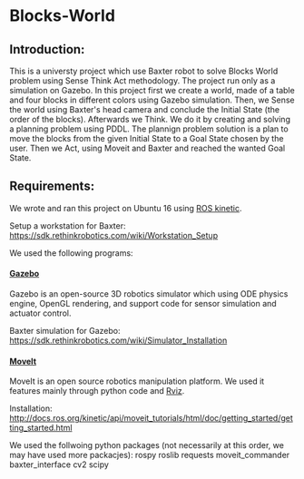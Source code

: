 # Blocks-World

## Introduction:

This is a universty project which use Baxter robot to solve Blocks World problem using Sense Think Act methodology. 
The project run only as a simulation on Gazebo. 
In this project first we create a world, made of a table and four blocks in different colors using Gazebo simulation. 
Then, we Sense the world using Baxter's head camera and conclude the Initial State (the order of the blocks). 
Afterwards we Think. We do it by creating and solving a planning problem using PDDL. The plannign problem solution is a plan to move the blocks from the given Initial State to a Goal State chosen by the user. 
Then we Act, using Moveit and Baxter and reached the wanted Goal State. 

## Requirements: 

We wrote and ran this project on Ubuntu 16 using [ROS kinetic](http://wiki.ros.org/kinetic/Installation). 

Setup a workstation for Baxter: https://sdk.rethinkrobotics.com/wiki/Workstation_Setup

We used the following programs:

#### [Gazebo](http://gazebosim.org/)

Gazebo is an open-source 3D robotics simulator which using ODE physics engine, OpenGL rendering, and support code for sensor simulation and actuator control.

Baxter simulation for Gazebo: https://sdk.rethinkrobotics.com/wiki/Simulator_Installation

#### [MoveIt](https://moveit.ros.org/)

MoveIt is an open source robotics manipulation platform. We used it features mainly through python code and [Rviz](http://docs.ros.org/kinetic/api/moveit_tutorials/html/doc/quickstart_in_rviz/quickstart_in_rviz_tutorial.html). 

Installation: http://docs.ros.org/kinetic/api/moveit_tutorials/html/doc/getting_started/getting_started.html

We used the follwoing python packages (not necessarily at this order, we may have used more packacjes): 
rospy
roslib
requests 
moveit_commander
baxter_interface
cv2 
scipy 




